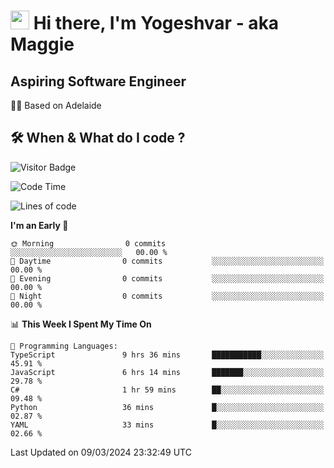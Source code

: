 <h1><img src="https://emojis.slackmojis.com/emojis/images/1531849430/4246/blob-sunglasses.gif?1531849430" width="30"/> Hi there, I'm Yogeshvar - aka Maggie</h1>

## Aspiring Software Engineer
🏂🏻  Based on Adelaide 

## 🛠 When & What do I code ?  

![Visitor Badge](https://visitor-badge.feriirawann.repl.co?username=yogeshvar&repo=yogeshvar&label=Visitors&style=plastic&color=%23457BFF&contentType=svg)

<!--START_SECTION:waka-->
![Code Time](http://img.shields.io/badge/Code%20Time-2%2C739%20hrs%2017%20mins-blue)

![Lines of code](https://img.shields.io/badge/From%20Hello%20World%20I%27ve%20Written-0%20lines%20of%20code-blue)

**I'm an Early 🐤** 

```text
🌞 Morning                0 commits           ░░░░░░░░░░░░░░░░░░░░░░░░░   00.00 % 
🌆 Daytime                0 commits           ░░░░░░░░░░░░░░░░░░░░░░░░░   00.00 % 
🌃 Evening                0 commits           ░░░░░░░░░░░░░░░░░░░░░░░░░   00.00 % 
🌙 Night                  0 commits           ░░░░░░░░░░░░░░░░░░░░░░░░░   00.00 % 
```


📊 **This Week I Spent My Time On** 

```text
💬 Programming Languages: 
TypeScript               9 hrs 36 mins       ███████████░░░░░░░░░░░░░░   45.91 % 
JavaScript               6 hrs 14 mins       ███████░░░░░░░░░░░░░░░░░░   29.78 % 
C#                       1 hr 59 mins        ██░░░░░░░░░░░░░░░░░░░░░░░   09.48 % 
Python                   36 mins             █░░░░░░░░░░░░░░░░░░░░░░░░   02.87 % 
YAML                     33 mins             █░░░░░░░░░░░░░░░░░░░░░░░░   02.66 % 
```


 Last Updated on 09/03/2024 23:32:49 UTC
<!--END_SECTION:waka-->
